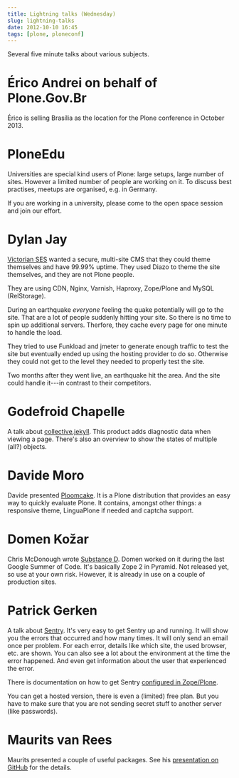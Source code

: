 ```yaml
---
title: Lightning talks (Wednesday)
slug: lightning-talks
date: 2012-10-10 16:45
tags: [plone, ploneconf]
---
```


Several five minute talks about various subjects.


# Érico Andrei on behalf of Plone.Gov.Br

Érico is selling Brasília as the location for the Plone conference in
October 2013.


# PloneEdu

Universities are special kind users of Plone: large setups, large number of
sites. However a limited number of people are working on it. To
discuss best practises, meetups are organised, e.g. in Germany.

If you are working in a university, please come to the open space
session and join our effort.


# Dylan Jay

[Victorian SES](http://www.ses.vic.gov.au/) wanted a secure,
multi-site CMS that they could theme themselves and have 99.99%
uptime. They used Diazo to theme the site themselves, and they are not
Plone people.

They are using CDN, Nginx, Varnish, Haproxy, Zope/Plone and MySQL
(RelStorage).

During an earthquake *everyone* feeling the quake potentially will go
to the site. That are a lot of people suddenly hitting your site. So
there is no time to spin up additional servers. Therfore, they cache
every page for one minute to handle the load.

They tried to use Funkload and jmeter to generate enough traffic to
test the site but eventually ended up using the hosting provider to do
so. Otherwise they could not get to the level they needed to properly
test the site.

Two months after they went live, an earthquake hit the area. And the
site could handle it---in contrast to their competitors.


# Godefroid Chapelle

A talk about
[collective.jekyll](https://github.com/gotcha/collective.jekyll). This
product adds diagnostic data when viewing a page. There's also an
overview to show the states of multiple (all?) objects.


# Davide Moro

Davide presented [Ploomcake](http://www.ploomcake.org). It is a Plone
distribution that provides an easy way to quickly evaluate Plone. It
contains, amongst other things: a responsive theme, LinguaPlone if
needed and captcha support.


# Domen Kožar

Chris McDonough wrote
[Substance D](http://substanced.repoze.org/). Domen worked on it
during the last Google Summer of Code. It's basically Zope 2 in
Pyramid. Not released yet, so use at your own risk. However, it is
already in use on a couple of production sites.


# Patrick Gerken

A talk about [Sentry](https://www.getsentry.com). It's very easy to
get Sentry up and running. It will show you the errors that occurred
and how many times. It will only send an email once per problem. For
each error, details like which site, the used browser, etc. are
shown. You can also see a lot about the environment at the time the
error happened. And even get information about the user that
experienced the error.

There is documentation on how to get Sentry
[configured in Zope/Plone](http://raven.readthedocs.org/en/latest/config/zope.html).

You can get a hosted version, there is even a (limited) free plan. But
you have to make sure that you are not sending secret stuff to another
server (like passwords).


# Maurits van Rees

Maurits presented a couple of useful packages. See his
[presentation on GitHub](https://github.com/mauritsvanrees/talks/blob/master/fivepackages.rst)
for the details.
